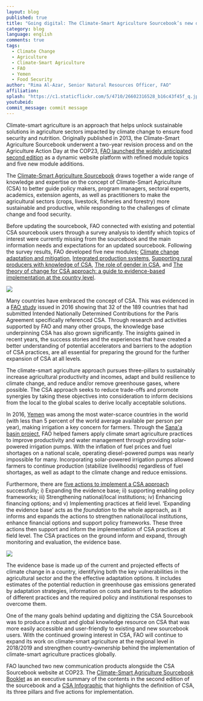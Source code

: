 ```yaml
---
layout: blog
published: true
title: "Going digital: The Climate-Smart Agriculture Sourcebook’s new dynamic interface "
category: blog
language: english
comments: true
tags: 
  - Climate Change
  - Agriculture
  - Climate-Smart Agriculture
  - FAO
  - Yemen
  - Food Security
author: "Rima Al-Azar, Senior Natural Resources Officer, FAO"
affiliation: 
splash: "https://c1.staticflickr.com/5/4710/26602316528_b16c43f45f_q.jpg"
youtubeid: 
commit_message: commit message
---
```

Climate-smart agriculture is an approach that helps unlock sustainable solutions in agriculture sectors impacted by climate change to ensure food security and nutrition.  Originally published in 2013, the Climate-Smart Agriculture Sourcebook underwent a two-year revision process and on the Agriculture Action Day at the COP23, [FAO launched the widely anticipated second edition](http://www.fao.org/news/story/en/item/1056527/icode/) as a dynamic website platform with refined module topics and five new module additions.  <!-- more -->






The [Climate-Smart Agriculture Sourcebook](http://www.fao.org/climate-smart-agriculture-sourcebook/en/) draws together a wide range of knowledge and expertise on the concept of Climate-Smart Agriculture (CSA) to better guide policy makers, program managers, sectoral experts, academics, extension agents, as well as practitioners to make the agricultural sectors (crops, livestock, fisheries and forestry) more sustainable and productive, while responding to the challenges of climate change and food security. 






Before updating the sourcebook, FAO connected with existing and potential CSA sourcebook users through a survey analysis to identify which topics of interest were currently missing from the sourcebook and the main information needs and expectations for an updated sourcebook. Following the survey results, FAO developed five new modules; [Climate change adaptation and mitigation](http://www.fao.org/climate-smart-agriculture-sourcebook/concept/module-a2-adaptation-mitigation/a2-overview/en/), [Integrated production systems](http://www.fao.org/climate-smart-agriculture-sourcebook/production-resources/module-b5-integrated-production-systems/b5-overview/en/), [Supporting rural producers with knowledge of CSA](http://www.fao.org/climate-smart-agriculture-sourcebook/enabling-frameworks/module-c3-supporting-rural-producers/c3-overview/en/), [The role of gender in CSA](http://www.fao.org/climate-smart-agriculture-sourcebook/enabling-frameworks/module-c7-gender/c7-overview/en/), and [The theory of change for CSA approach: a guide to evidence-based implementation at the country level](http://www.fao.org/climate-smart-agriculture-sourcebook/enabling-frameworks/module-c11-evidence-based-implementation/c11-overview/en/).






![](https://c1.staticflickr.com/5/4654/25601646347_a1488d0eb0_z.jpg)







Many countries have embraced the concept of CSA. This was evidenced in a [FAO study](http://www.fao.org/publications/card/en/c/7b020094-a986-4c93-8fa7-7e222b2cd649/) issued in 2016 showing that 32 of the 189 countries that had submitted Intended Nationally Determined Contributions for the Paris Agreement specifically referenced CSA. Through research and activities supported by FAO and many other groups, the knowledge base underpinning CSA has also grown significantly. The insights gained in recent years, the success stories and the experiences that have created a better understanding of potential accelerators and barriers to the adoption of CSA practices, are all essential for preparing the ground for the further expansion of CSA at all levels.





The climate-smart agriculture approach pursues three-pillars to sustainably increase agricultural productivity and incomes, adapt and build resilience to climate change, and reduce and/or remove greenhouse gases, where possible. The CSA approach seeks to reduce trade-offs and promote synergies by taking these objectives into consideration to inform decisions from the local to the global scales to derive locally acceptable solutions. 






In 2016, [Yemen](http://www.fao.org/news/story/en/item/380653/icode/) was among the most water-scarce countries in the world (with less than 5 percent of the world average available per person per year), making irrigation a key concern for farmers. Through the [Sana'a basin project](http://www.fao.org/resilience/news-events/detail/en/c/411832/), FAO helped famers apply climate smart agriculture practices to improve productivity and water management through providing solar-powered irrigation pumps.  With the inflation of fuel prices and fuel shortages on a national scale, operating diesel-powered pumps was nearly impossible for many. Incorporating solar-powered irrigation pumps allowed farmers to continue production (stabilize livelihoods) regardless of fuel shortages, as well as adapt to the climate change and reduce emissions.






Furthermore, there are [five actions to implement a CSA approach](http://www.fao.org/climate-smart-agriculture/overview/en/) successfully; i) Expanding the evidence base; ii) supporting enabling policy frameworks; iii) Strengthening national/local institutions; iv) Enhancing financing options; and v) Implementing practices at field level. ‘Expanding the evidence base’ acts as the *foundation* to the whole approach, as it informs and expands the actions to strengthen national/local institutions, enhance financial options and support policy frameworks. These three actions then support and inform the implementation of CSA practices at field level. The CSA practices on the ground inform and expand, through monitoring and evaluation, the evidence base. 







![](https://c1.staticflickr.com/5/4721/39762550094_49bccfa2d0.jpg)







The evidence base is made up of the current and projected effects of climate change in a country, identifying both the key vulnerabilities in the agricultural sector and the the effective adaptation options. It includes estimates of the potential reduction in greenhouse gas emissions generated by adaptation strategies, information on costs and barriers to the adoption of different practices and the required policy and institutional responses to overcome them.






One of the many goals behind updating and digitizing the CSA Sourcebook was to produce a robust and global knowledge resource on CSA that was more easily accessible and user-friendly to existing and new sourcebook users. With the continued growing interest in CSA, FAO will continue to expand its work on climate-smart agriculture at the regional level in 2018/2019 and strengthen country-ownership behind the implementation of climate-smart agriculture practices globally.







FAO launched two new communication products alongside the CSA Sourcebook website at COP23. The [Climate-Smart Agriculture Sourcebook Booklet](http://www.fao.org/publications/card/en/c/206ff9d9-7f40-40e3-a819-d3e9245ce2bc/) as an executive summary of the contents in the second edition of the sourcebook and a [CSA Infographic](http://www.fao.org/3/a-i7926e.pdf) that highlights the definition of CSA, its three pillars and five actions for implementation.